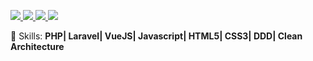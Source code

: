 <p align="left">
  <a href="mailto:pauloggjoao@gmail.com" target="_blank" alt="Instagram">
     <img src="https://img.shields.io/badge/Gmail-d14836?style=flat-square&logo=Gmail&logoColor=white&link=pauloggjoao@gmail.com"/>
  </a>
  <a href="https://www.linkedin.com/in/pjohn13/" target="_blank" alt="Linkedin">
  <img src="https://img.shields.io/badge/-Linkedin-0e76a8?style=flat-square&logo=Linkedin&logoColor=white&link=LINK-DO-SEU-LINKEDIN" />
  </a>
  <a href="https://www.instagram.com/pjohn13_/" target="_blank" alt="Instagram">
  <img src="https://img.shields.io/badge/-Instagram-DF0174?style=flat-square&labelColor=DF0174&logo=instagram&logoColor=white&link=LINK-DO-SEU-INSTAGRAM"/>
  </a>
  <a href="https://www.facebook.com/pjohn13a" target="_blank" alt="Facebook">
  <img src="https://img.shields.io/badge/-Facebook-3b5998?style=flat-square&labelColor=3b5998&logo=facebook&logoColor=white&link=LINK-DO-SEU-FACEBOOK"/>
  </a>
</p>  

<p align="left">
  🦄 Skills: <strong>PHP| Laravel| VueJS| Javascript| HTML5| CSS3| DDD| Clean Architecture</strong>
</p>
